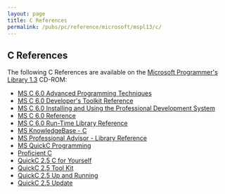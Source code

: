 ```yaml
---
layout: page
title: C References
permalink: /pubs/pc/reference/microsoft/mspl13/c/
---
```


C References
------------

The following C References are available on the [Microsoft Programmer's Library 1.3](../) CD-ROM:

- [MS C 6.0 Advanced Programming Techniques](cadvprg/)
- [MS C 6.0 Developer's Toolkit Reference](ctoolkit/)
- [MS C 6.0 Installing and Using the Professional Development System](cinstall/)
- [MS C 6.0 Reference](cref/)
- [MS C 6.0 Run-Time Library Reference](clibref/)
- [MS KnowledgeBase - C](kbase_c/)
- [MS Professional Advisor - Library Reference](cadvisor/)
- [MS QuickC Programming](mspqc/)
- [Proficient C](profc/)
- [QuickC 2.5 C for Yourself](c4yrself/)
- [QuickC 2.5 Tool Kit](qctools/)
- [QuickC 2.5 Up and Running](qcuprun/)
- [QuickC 2.5 Update](qcupdate/)
